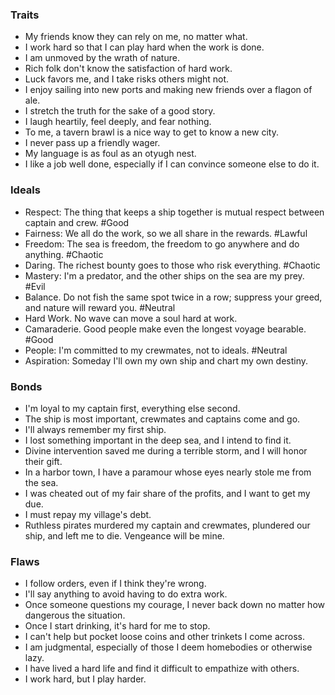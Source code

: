
### Traits
- My friends know they can rely on me, no matter what.
- I work hard so that I can play hard when the work is done.
- I am unmoved by the wrath of nature.
- Rich folk don't know the satisfaction of hard work.
- Luck favors me, and I take risks others might not.
- I enjoy sailing into new ports and making new friends over a flagon of ale.
- I stretch the truth for the sake of a good story.
- I laugh heartily, feel deeply, and fear nothing.
- To me, a tavern brawl is a nice way to get to know a new city.
- I never pass up a friendly wager.
- My language is as foul as an otyugh nest.
- I like a job well done, especially if I can convince someone else to do it.
### Ideals
- Respect: The thing that keeps a ship together is mutual respect between captain and crew. #Good
- Fairness: We all do the work, so we all share in the rewards. #Lawful
- Freedom: The sea is freedom, the freedom to go anywhere and do anything. #Chaotic
- Daring. The richest bounty goes to those who risk everything. #Chaotic
- Mastery: I'm a predator, and the other ships on the sea are my prey. #Evil
- Balance. Do not fish the same spot twice in a row; suppress your greed, and nature will reward you. #Neutral
- Hard Work. No wave can move a soul hard at work.
- Camaraderie. Good people make even the longest voyage bearable. #Good
- People: I'm committed to my crewmates, not to ideals. #Neutral
- Aspiration: Someday I'll own my own ship and chart my own destiny.
### Bonds
- I'm loyal to my captain first, everything else second.
- The ship is most important, crewmates and captains come and go.
- I'll always remember my first ship.
- I lost something important in the deep sea, and I intend to find it.
- Divine intervention saved me during a terrible storm, and I will honor their gift.
- In a harbor town, I have a paramour whose eyes nearly stole me from the sea.
- I was cheated out of my fair share of the profits, and I want to get my due.
- I must repay my village's debt.
- Ruthless pirates murdered my captain and crewmates, plundered our ship, and left me to die. Vengeance will be mine.
### Flaws
- I follow orders, even if I think they're wrong.
- I'll say anything to avoid having to do extra work.
- Once someone questions my courage, I never back down no matter how dangerous the situation.
- Once I start drinking, it's hard for me to stop.
- I can't help but pocket loose coins and other trinkets I come across.
- I am judgmental, especially of those I deem homebodies or otherwise lazy.
- I have lived a hard life and find it difficult to empathize with others.
- I work hard, but I play harder.